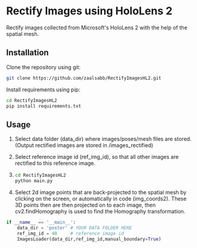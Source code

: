 # Rectify Images using HoloLens 2

Rectify images collected from Microsoft's HoloLens 2 with the help of the spatial mesh.

## Installation

Clone the repository using git:

```bash
git clone https://github.com/zaalsabb/RectifyImagesHL2.git
```
Install requirements using pip:

```bash
cd RectifyImagesHL2
pip install requirements.txt
```

## Usage

1. Select data folder (data_dir) where images/poses/mesh files are stored. (Output rectified images are stored in /images_rectified)

2. Select reference image id (ref_img_id), so that all other images are rectified to this reference image.

3. ```bash
   cd RectifyImagesHL2
   python main.py
   ```

4. Select 2d image points that are back-projected to the spatial mesh by clicking on the screen, or automatically in code (img_coords2). These 3D points then are then projected on to each image, then cv2.findHomography is used to find the Homography transformation.
```python
if __name__ == '__main__':
    data_dir = 'poster' # YOUR DATA FOLDER HERE
    ref_img_id = 40     # reference image id
    ImagesLoader(data_dir,ref_img_id,manual_boundary=True)

```